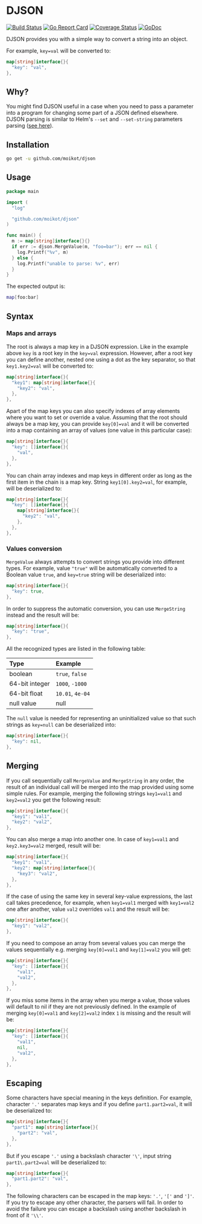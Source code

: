# DJSON

[![Build Status](https://travis-ci.com/moikot/djson.svg?branch=master)](https://travis-ci.com/moikot/djson)
[![Go Report Card](https://goreportcard.com/badge/github.com/moikot/djson)](https://goreportcard.com/report/github.com/moikot/djson)
[![Coverage Status](https://coveralls.io/repos/github/moikot/djson/badge.svg?branch=master)](https://coveralls.io/github/moikot/djson?branch=master)
[![GoDoc](https://godoc.org/github.com/moikot/djson?status.svg)](https://godoc.org/github.com/moikot/djson)

DJSON provides you with a simple way to convert a string into an object.

For example, `key=val` will be converted to:
```go
map[string]interface{}{
  "key": "val",
},
```       

## Why?

You might find DJSON useful in a case when you need to pass a parameter into a program for changing some part of a JSON defined elsewhere.
DJSON parsing is similar to Helm's `--set` and `--set-string` parameters parsing ([see here](https://github.com/helm/helm/blob/master/docs/using_helm.md)).

## Installation

```bash
go get -u github.com/moikot/djson
```

## Usage

```go
package main

import (
  "log"

  "github.com/moikot/djson"
)

func main() {
  m := map[string]interface{}{}
  if err := djson.MergeValue(m, "foo=bar"); err == nil {
    log.Printf("%v", m)
  } else {
    log.Printf("unable to parse: %v", err)
  }
}
```

The expected output is:
```bash
map[foo:bar]
```

## Syntax  

### Maps and arrays

The root is always a map key in a DJSON expression. Like in the example above `key` is a root key in the `key=val` expression. However, after a root key you can define another, nested one using a dot as the key separator, so that `key1.key2=val` will be converted to:
```go
map[string]interface{}{
  "key1": map[string]interface{}{
    "key2": "val",
  },
},
```       

Apart of the map keys you can also specify indexes of array elements where you want to set or override a value. Assuming that the root should always be a map key, you can provide `key[0]=val` and it will be converted into a map containing an array of values (one value in this particular case):
```go
map[string]interface{}{
  "key": []interface{}{
    "val",
  },
},
```

You can chain array indexes and map keys in different order as long as the first item in the chain is a map key. String `key1[0].key2=val`, for example, will be deserialized to:
```go
map[string]interface{}{
  "key": []interface{}{
    map[string]interface{}{
      "key2": "val",
    },
  },
},
```  

### Values conversion

`MergeValue` always attempts to convert strings you provide into different types. For example, value `"true"` will be automatically converted to a Boolean value `true`, and `key=true` string will be deserialized into:
```go
map[string]interface{}{
  "key": true,
},
```      

In order to suppress the automatic conversion, you can use `MergeString` instead and the result will be:
```go
map[string]interface{}{
  "key": "true",
},
```      

All the recognized types are listed in the following table:

| Type | Example |
|:------|:------|
|boolean | `true`, `false`|
|64-bit integer | `1000`, `-1000`|
|64-bit float | `10.01`, `4e-04` |
|null value| null|

The `null` value is needed for representing an uninitialized value so that such strings as `key=null` can be deserialized into:
```go
map[string]interface{}{
  "key": nil,
},
```   

## Merging

If you call sequentially call `MergeValue` and `MergeString` in any order, the result of an individual call will be merged into the map provided using some simple rules. For example, merging the following strings `key1=val1` and `key2=val2` you get the following result:
```go
map[string]interface{}{
  "key1": "val1",
  "key2": "val2",
},
```   

You can also merge a map into another one. In case of `key1=val1` and `key2.key3=val2` merged, result will be:
```go
map[string]interface{}{
  "key1": "val1",
  "key2": map[string]interface{}{
    "key3": "val2",
  },
},
```

If the case of using the same key in several key-value expressions, the last call takes precedence, for example, when `key1=val1` merged with `key1=val2` one after another, value `val2` overrides `val1` and the result will be:
```go
map[string]interface{}{
  "key1": "val2",
},
```

If you need to compose an array from several values you can merge the values sequentially e.g. merging `key[0]=val1` and `key[1]=val2` you will get:
```go
map[string]interface{}{
  "key": []interface{}{
    "val1",
    "val2",
  },
},
```

If you miss some items in the array when you merge a value, those values will default to nil if they are not previously defined. In the example of merging `key[0]=val1` and `key[2]=val2` index `1` is missing and the result will be:
```go
map[string]interface{}{
  "key": []interface{}{
    "val1",
    nil,
    "val2",
  },
},
```   

## Escaping

Some characters have special meaning in the keys definition. For example, character `'.'`  separates map keys and if you define `part1.part2=val`, it will be deserialized to:
```go
map[string]interface{}{
  "part1": map[string]interface{}{
    "part2": "val",
  },
},
```   

But if you escape `'.'` using a backslash character `'\'`, input string `part1\.part2=val` will be deserialized to:
```go
map[string]interface{}{
  "part1.part2": "val",
},
```   

The following characters can be escaped in the map keys: `'.'`, `'['` and `']'`. If you try to escape any other character, the parsers will fail. In order to avoid the failure you can escape a backslash using another backslash in front of it `'\\'`.
